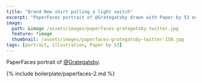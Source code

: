 ```yaml
---
title: "Brand New shirt pulling a light switch"
excerpt: "PaperFaces portrait of @Grategatsby drawn with Paper by 53 on an iPad."
image: 
  path: &image /assets/images/paperfaces-grategatsby-twitter.jpg 
  feature: *image
  thumbnail: /assets/images/paperfaces-grategatsby-twitter-150.jpg
tags: [portrait, illustration, Paper by 53]
---
```


PaperFaces portrait of [@Grategatsby](http://twitter.com/Grategatsby).

{% include boilerplate/paperfaces-2.md %}
